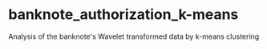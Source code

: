 # banknote_authorization_k-means
Analysis of the banknote's Wavelet transformed data by k-means clustering

